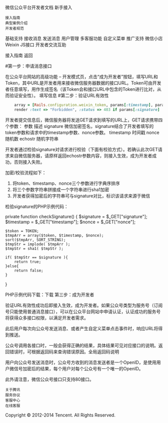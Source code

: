 
微信公众平台开发者文档
新手接入

    接入指南
    典型案例介绍
    开发者规范

基础支持
接收消息
发送消息
用户管理
多客服功能
自定义菜单
推广支持
微信小店
Weixin JS接口
开发者交流互助

接入指南
返回


#第一步：申请消息接口

在公众平台网站的高级功能 – 开发模式页，点击“成为开发者”按钮，填写URL和Token，其中URL是开发者用来接收微信服务器数据的接口URL。Token可由开发者任意填写，用作生成签名（该Token会和接口URL中包含的Token进行比对，从而验证安全性）。 填写信息
#第二步：验证URL有效性

```ruby
    array = [Rails.configuration.weixin_token, params[:timestamp], params[:nonce]].sort
    render :text => "Forbidden", :status => 403 if params[:signature] != Digest::SHA1.hexdigest(array.join)
```

开发者提交信息后，微信服务器将发送GET请求到填写的URL上，GET请求携带四个参数：
参数 	描述
signature 	微信加密签名，signature结合了开发者填写的token参数和请求中的timestamp参数、nonce参数。
timestamp 	时间戳
nonce 	随机数
echostr 	随机字符串

开发者通过检验signature对请求进行校验（下面有校验方式）。若确认此次GET请求来自微信服务器，请原样返回echostr参数内容，则接入生效，成为开发者成功，否则接入失败。

加密/校验流程如下：
1. 将token、timestamp、nonce三个参数进行字典序排序
2. 将三个参数字符串拼接成一个字符串进行sha1加密
3. 开发者获得加密后的字符串可与signature对比，标识该请求来源于微信

检验signature的PHP示例代码：

private function checkSignature()
{
        $signature = $_GET["signature"];
        $timestamp = $_GET["timestamp"];
        $nonce = $_GET["nonce"];	
        		
	$token = TOKEN;
	$tmpArr = array($token, $timestamp, $nonce);
	sort($tmpArr, SORT_STRING);
	$tmpStr = implode( $tmpArr );
	$tmpStr = sha1( $tmpStr );
	
	if( $tmpStr == $signature ){
		return true;
	}else{
		return false;
	}
}

PHP示例代码下载：下载
第三步：成为开发者

验证URL有效性成功后即接入生效，成为开发者。如果公众号类型为服务号（订阅号只能使用普通消息接口），可以在公众平台网站中申请认证，认证成功的服务号将获得众多接口权限，以满足开发者需求。

此后用户每次向公众号发送消息、或者产生自定义菜单点击事件时，响应URL将得到推送。

公众号调用各接口时，一般会获得正确的结果，具体结果可见对应接口的说明。返回错误时，可根据返回码来查询错误原因。全局返回码说明

用户向公众号发送消息时，公众号方收到的消息发送者是一个OpenID，是使用用户微信号加密后的结果，每个用户对每个公众号有一个唯一的OpenID。

此外请注意，微信公众号接口只支持80接口。

    关于腾讯
    服务协议
    客服中心
    在线客服

Copyright © 2012-2014 Tencent. All Rights Reserved.


